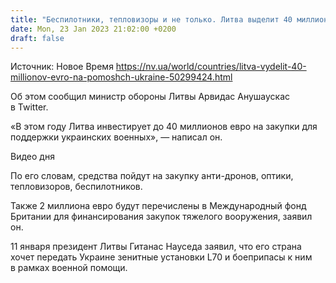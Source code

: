 ```yaml
---
title: "Беспилотники, тепловизоры и не только. Литва выделит 40 миллионов евро для ВСУ"
date: Mon, 23 Jan 2023 21:02:00 +0200
draft: false
---
```

Источник: Новое Время https://nv.ua/world/countries/litva-vydelit-40-millionov-evro-na-pomoshch-ukraine-50299424.html


 Об этом сообщил министр обороны Литвы Арвидас Анушаускас в Twitter.

«В этом году Литва инвестирует до 40 миллионов евро на закупки для поддержки украинских военных», — написал он.

  Видео дня   

По его словам, средства пойдут на закупку анти-дронов, оптики, тепловизоров, беспилотников.

Также 2 миллиона евро будут перечислены в Международный фонд Британии для финансирования закупок тяжелого вооружения, заявил он.

11 января президент Литвы Гитанас Науседа заявил, что его страна хочет передать Украине зенитные установки L70 и боеприпасы к ним в рамках военной помощи.
